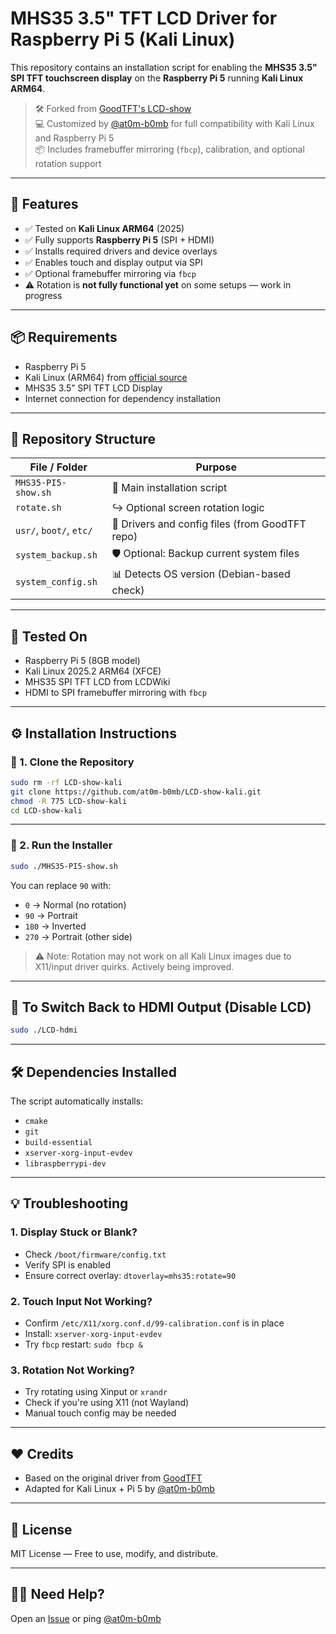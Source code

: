 # MHS35 3.5" TFT LCD Driver for Raspberry Pi 5 (Kali Linux)

This repository contains an installation script for enabling the **MHS35 3.5" SPI TFT touchscreen display** on the **Raspberry Pi 5** running **Kali Linux ARM64**.

> 🛠️ Forked from [GoodTFT's LCD-show](https://github.com/goodtft/LCD-show)  
> 💻 Customized by [@at0m-b0mb](https://github.com/at0m-b0mb) for full compatibility with Kali Linux and Raspberry Pi 5  
> 📦 Includes framebuffer mirroring (`fbcp`), calibration, and optional rotation support

---

## 🚀 Features

- ✅ Tested on **Kali Linux ARM64** (2025)
- ✅ Fully supports **Raspberry Pi 5** (SPI + HDMI)
- ✅ Installs required drivers and device overlays
- ✅ Enables touch and display output via SPI
- ✅ Optional framebuffer mirroring via `fbcp`
- ⚠️ Rotation is **not fully functional yet** on some setups — work in progress

---

## 📦 Requirements

- Raspberry Pi 5
- Kali Linux (ARM64) from [official source](https://www.kali.org/get-kali/#kali-arm)
- MHS35 3.5” SPI TFT LCD Display
- Internet connection for dependency installation

---

## 📁 Repository Structure

| File / Folder | Purpose |
|---------------|---------|
| `MHS35-PI5-show.sh` | 🔧 Main installation script |
| `rotate.sh` | ↪️ Optional screen rotation logic |
| `usr/`, `boot/`, `etc/` | 📂 Drivers and config files (from GoodTFT repo) |
| `system_backup.sh` | 🛡️ Optional: Backup current system files |
| `system_config.sh` | 📊 Detects OS version (Debian-based check) |

---

## 🧪 Tested On

- Raspberry Pi 5 (8GB model)
- Kali Linux 2025.2 ARM64 (XFCE)
- MHS35 SPI TFT LCD from LCDWiki
- HDMI to SPI framebuffer mirroring with `fbcp`

---

## ⚙️ Installation Instructions

### 🔹 1. Clone the Repository

```bash
sudo rm -rf LCD-show-kali
git clone https://github.com/at0m-b0mb/LCD-show-kali.git
chmod -R 775 LCD-show-kali
cd LCD-show-kali
```

---

### 🔹 2. Run the Installer

```bash
sudo ./MHS35-PI5-show.sh
```

You can replace `90` with:
- `0` → Normal (no rotation)
- `90` → Portrait
- `180` → Inverted
- `270` → Portrait (other side)

> ⚠️ Note: Rotation may not work on all Kali Linux images due to X11/input driver quirks. Actively being improved.

---

## 🔄 To Switch Back to HDMI Output (Disable LCD)

```bash
sudo ./LCD-hdmi
```

---

## 🛠️ Dependencies Installed

The script automatically installs:

- `cmake`
- `git`
- `build-essential`
- `xserver-xorg-input-evdev`
- `libraspberrypi-dev`

---

## 💡 Troubleshooting

### 1. Display Stuck or Blank?
- Check `/boot/firmware/config.txt`
- Verify SPI is enabled
- Ensure correct overlay: `dtoverlay=mhs35:rotate=90`

### 2. Touch Input Not Working?
- Confirm `/etc/X11/xorg.conf.d/99-calibration.conf` is in place
- Install: `xserver-xorg-input-evdev`
- Try `fbcp` restart: `sudo fbcp &`

### 3. Rotation Not Working?
- Try rotating using Xinput or `xrandr`
- Check if you're using X11 (not Wayland)
- Manual touch config may be needed

---

## ❤️ Credits

- Based on the original driver from [GoodTFT](https://github.com/goodtft/LCD-show)
- Adapted for Kali Linux + Pi 5 by [@at0m-b0mb](https://github.com/at0m-b0mb)

---

## 📜 License

MIT License — Free to use, modify, and distribute.

---

## 🙋‍♂️ Need Help?

Open an [Issue](https://github.com/at0m-b0mb/LCD-show-kali/issues) or ping [@at0m-b0mb](https://github.com/at0m-b0mb)
